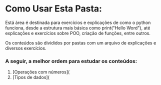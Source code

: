 # Como Usar Esta Pasta:

Está área é destinada para exercícios e explicações de como o python funciona, desde a estrutura mais básica como print("Hello Word"), até explicações e exercícios sobre POO, criação de funções, entre outros.

Os conteúdos são divididos por pastas com um arquivo de explicações e diversos exercícios.

### A seguir, a melhor ordem para estudar os conteúdos:

1. [Operações com números](
2. [Tipos de dados](

